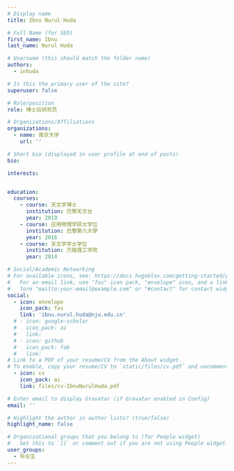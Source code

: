 ```yaml
---
# Display name
title: Ibnu Nurul Huda

# Full Name (for SEO)
first_name: Ibnu
last_name: Nurul Huda

# Username (this should match the folder name)
authors:
  - inhuda

# Is this the primary user of the site?
superuser: false

# Role/position
role: 博士后研究员

# Organizations/Affiliations
organizations:
  - name: 南京大学
    url: ''

# Short bio (displayed in user profile at end of posts)
bio: 

interests:


education:
  courses:
    - course: 天文学博士
      institution: 巴黎天文台
      year: 2019
    - course: 应用物理学硕士学位
      institution: 巴黎第六大學
      year: 2016
    - course: 天文学学士学位
      institution: 万隆理工学院
      year: 2014

# Social/Academic Networking
# For available icons, see: https://docs.hugoblox.com/getting-started/page-builder/#icons
#   For an email link, use "fas" icon pack, "envelope" icon, and a link in the
#   form "mailto:your-email@example.com" or "#contact" for contact widget.
social:
  - icon: envelope
    icon_pack: fas
    link: 'ibnu.nurul.huda@nju.edu.cn'
  # - icon: google-scholar
  #   icon_pack: ai
  #   link: 
  # - icon: github
  #   icon_pack: fab
  #   link: 
# Link to a PDF of your resume/CV from the About widget.
# To enable, copy your resume/CV to `static/files/cv.pdf` and uncomment the lines below.
  - icon: cv
    icon_pack: ai
    link: files/cv-IbnuNurulHuda.pdf

# Enter email to display Gravatar (if Gravatar enabled in Config)
email: ''

# Highlight the author in author lists? (true/false)
highlight_name: false

# Organizational groups that you belong to (for People widget)
#   Set this to `[]` or comment out if you are not using People widget.
user_groups:
  - 毕业生
---
```



